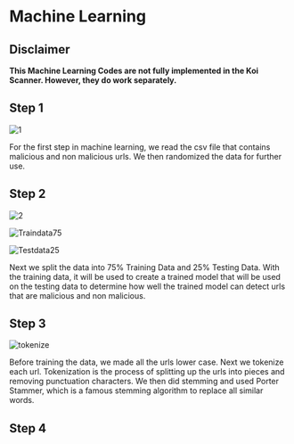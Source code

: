 # Machine Learning

## Disclaimer
**This Machine Learning Codes are not fully implemented in the Koi Scanner. However, they do work separately.** 

## Step 1

![1](https://user-images.githubusercontent.com/73679712/130197122-af0a10e9-a06e-4f9d-9a9c-2c21dfefbea6.JPG)

For the first step in machine learning, we read the csv file that contains malicious and non malicious urls. We then randomized the data for further use.

## Step 2

![2](https://user-images.githubusercontent.com/73679712/130197656-60590886-f2d5-4796-a6c4-8a58ffb61ea8.JPG)

![Traindata75](https://user-images.githubusercontent.com/73679712/130198265-371822cc-838f-4f13-95a8-9f08d55b3450.JPG)

![Testdata25](https://user-images.githubusercontent.com/73679712/130198336-0873aa55-786c-433d-be62-a343e7cc7e83.JPG)

Next we split the data into 75% Training Data and 25% Testing Data. With the training data, it will be used to create a trained model that will be used on the testing data to determine how well the trained model can detect urls that are malicious and non malicious.

## Step 3

![tokenize](https://user-images.githubusercontent.com/73679712/130198386-09699fe6-8182-433d-b4c8-5ed0e58ac1af.JPG)

Before training the data, we made all the urls lower case. Next we tokenize each url. Tokenization is the process of splitting up the urls into pieces and removing punctuation characters. We then did stemming and used Porter Stammer, which is a famous stemming algorithm to replace all similar words.

## Step 4
